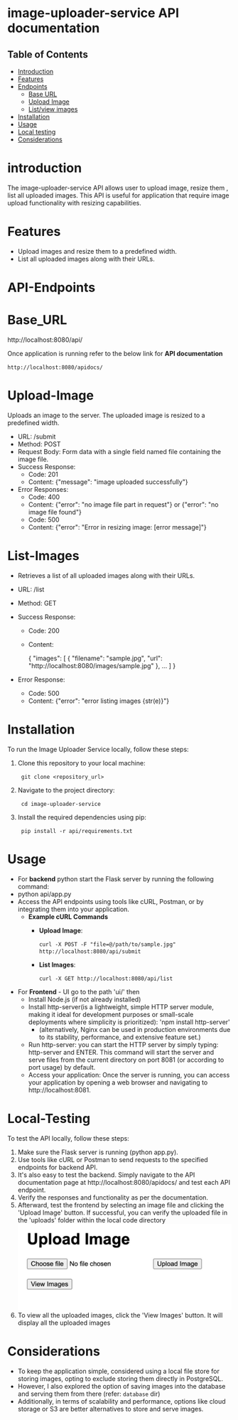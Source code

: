 # image-uploader-service API documentation

## Table of Contents
- [Introduction](#introduction)
- [Features](#Features)
- [Endpoints](#API-Endpoints)
  - [Base URL](#Base_URL)
  - [Upload Image](#Upload-Image)
  - [List/view images](#List-Images)
- [Installation](#Installation)
- [Usage](#Usage)
- [Local testing](#Local-Testing)
- [Considerations](#Considerations)

# introduction
The image-uploader-service API allows user to upload image, resize them , list all uploaded images.
This API is useful for application that require image upload functionality with resizing capabilities.

# Features
- Upload images and resize them to a predefined width.
- List all uploaded images along with their URLs.


# API-Endpoints

# Base_URL

http://localhost:8080/api/

Once application is running refer to the below link for **API documentation**
    
    http://localhost:8080/apidocs/
# Upload-Image
Uploads an image to the server. The uploaded image is resized to a predefined width.

* URL: /submit
* Method: POST
* Request Body: Form data with a single field named file containing the image file.
* Success Response:
  *  Code: 201
  *  Content: {"message": "image uploaded successfully"}
* Error Responses:
  *  Code: 400
  *  Content: {"error": "no image file part in request"} or {"error": "no image file found"}
  *  Code: 500
  *  Content: {"error": "Error in resizing image: [error message]"}
# List-Images
- Retrieves a list of all uploaded images along with their URLs.

* URL: /list
* Method: GET
* Success Response:
  * Code: 200
  * Content:
  

    {
      "images": [
          {
              "filename": "sample.jpg",
              "url": "http://localhost:8080/images/sample.jpg"
          },
          ...
           ]
           }

* Error Response:
  * Code: 500
  * Content: {"error": "error listing images {str(e)}"}

# Installation
To run the Image Uploader Service locally, follow these steps:

1. Clone this repository to your local machine:
     

        git clone <repository_url>

2. Navigate to the project directory:

        cd image-uploader-service


3. Install the required dependencies using pip:

        pip install -r api/requirements.txt


# Usage
* For **backend** python start the Flask server by running the following command:
* python api/app.py
* Access the API endpoints using tools like cURL, Postman, or by integrating them into your application.
  * **Example cURL Commands**
    *  **Upload Image**: 
  
           curl -X POST -F "file=@/path/to/sample.jpg" http://localhost:8080/api/submit
    *  **List Images**:  
          
           curl -X GET http://localhost:8080/api/list

* For **Frontend** - UI go to the path 'ui/' then
  - Install Node.js (if not already installed)
  - Install http-server(is a lightweight, simple HTTP server module, making it ideal for development purposes or small-scale deployments where simplicity is prioritized): 
    'npm install http-server'
    * (alternatively, Nginx can be used in production environments due to its stability, performance, and extensive feature set.)
  - Run http-server: you can start the HTTP server by simply typing: http-server and ENTER.
    This command will start the server and serve files from the current directory on port 8081 (or according to port usage) by default.
  - Access your application: Once the server is running, you can access your application by opening a web browser and navigating to http://localhost:8081.

# Local-Testing
To test the API locally, follow these steps:

1. Make sure the Flask server is running (python app.py).
2. Use tools like cURL or Postman to send requests to the specified endpoints for backend API.
3. It's also easy to test the backend. Simply navigate to the API documentation page at http://localhost:8080/apidocs/ and test each API endpoint.
4. Verify the responses and functionality as per the documentation.
5. Afterward, test the frontend by selecting an image file and clicking the 'Upload Image' button. If successful, you can verify the uploaded file in the 'uploads' folder within the local code directory
   ![Frontend UI Page](uploads/UI_Page.jpg)
6. To view all the uploaded images, click the 'View Images' button. It will display all the uploaded images


# Considerations
- To keep the application simple, considered using a local file store for storing images, opting to exclude storing them directly in PostgreSQL. 
- However, I also explored the option of saving images into the database and serving them from there (refer: `database` dir)
- Additionally, in terms of scalability and performance, options like cloud storage or S3 are better alternatives to store and serve images.
